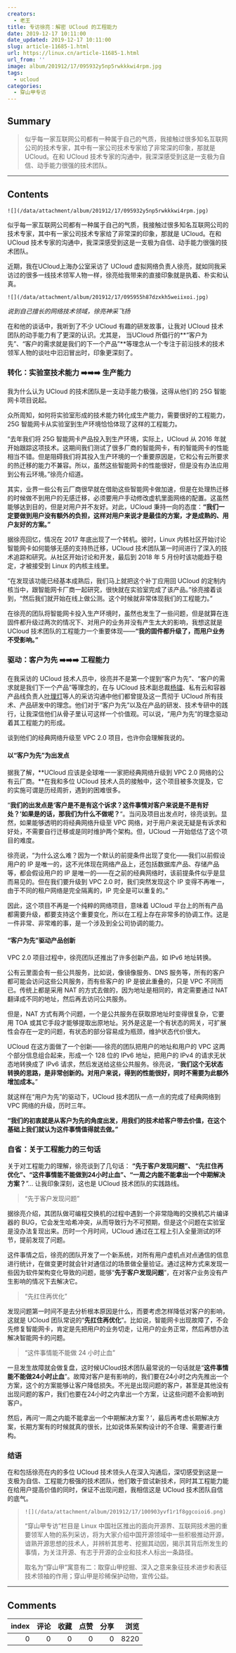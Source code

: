 ```yaml
---
creators:
  - 老王
title: 专访徐亮：解密 UCloud 的工程能力
date: 2019-12-17 10:11:00
date_updated: 2019-12-17 10:11:00
slug: article-11685-1.html
url: https://linux.cn/article-11685-1.html
url_from: ''
image: album/201912/17/095932y5np5rwkkkwi4rpm.jpg
tags:
  - ucloud
categories:
  - 穿山甲专访
---
```


## Summary

> 似乎每一家互联网公司都有一种属于自己的气质，我接触过很多知名互联网公司的技术专家，其中有一家公司技术专家给了非常深的印象，那就是 UCloud。在和 UCloud 技术专家的沟通中，我深深感受到这是一支极为自信、动手能力很强的技术团队。

***

<!-- more -->

## Contents

`![](/data/attachment/album/201912/17/095932y5np5rwkkkwi4rpm.jpg)`

似乎每一家互联网公司都有一种属于自己的气质，我接触过很多知名互联网公司的技术专家，其中有一家公司技术专家给了非常深的印象，那就是 UCloud。在和 UCloud 技术专家的沟通中，我深深感受到这是一支极为自信、动手能力很强的技术团队。

近期，我在UCloud上海办公室采访了 UCloud 虚拟网络负责人徐亮，就如同我采访过的很多一线技术领军人物一样，徐亮给我带来的直接印象就是执着、朴实和认真。

`![](/data/attachment/album/201912/17/095955h87dzxkh5weiixoi.jpg)`

*说到自己擅长的网络技术领域，徐亮神采飞扬* 

在和他的谈话中，我听到了不少 UCloud 有趣的研发故事，让我对 UCloud 技术团队的动手能力有了更深的认识。尤其是， 当UCloud 所倡行的**“客户为先”、“客户的需求就是我们的下一个产品”**等理念从一个专注于前沿技术的技术领军人物的谈吐中汩汩冒出时，印象更深刻了。

### 转化：实验室技术能力 ➡️➡️➡️ 生产能力

我为什么认为 UCloud 的技术团队是一支动手能力极强，这得从他们的 25G 智能网卡项目说起。 

众所周知，如何将实验室形成的技术能力转化成生产能力，需要很好的工程能力，25G 智能网卡从实验室到生产环境恰恰体现了这样的工程能力。

“去年我们将 25G 智能网卡产品投入到生产环境，实际上，UCloud 从 2016 年就开始跟踪这项技术。这期间我们测试了很多厂商的智能网卡，有的智能网卡的性能相当不错。但是阻碍我们将其投入生产环境的一个重要原因是，它和公有云所要求的热迁移的能力不兼容。所以，虽然这些智能网卡的性能很好，但是没有办法应用到公有云环境。”徐亮介绍道。

其实，业界一些公有云厂商很早就在借助这些智能网卡做加速，但是在处理热迁移的时候做不到用户的无感迁移，必须要用户手动修改虚机里面网络的配置。这虽然能够达到目的，但是对用户并不友好。对此，UCloud 秉持一向的态度：**“我们一定要做到用户没有额外的负担，这样对用户来说才是最佳的方案，才是成熟的、用户友好的方案。”**

据徐亮回忆，情况在 2017 年底出现了一个转机。彼时，Linux 内核社区开始讨论智能网卡如何能够无感的支持热迁移，UCloud 技术团队第一时间进行了深入的技术追踪和研究。从社区开始讨论和开发，最后到 2018 年 5 月份时该功能趋于稳定，才被接受到 Linux 的内核主线里。

“在发现该功能已经基本成熟后，我们马上就把这个补丁应用回 UCloud 的定制内核当中，跟智能网卡厂商一起研究，很快就在实验室完成了该产品。”徐亮接着谈到，“然后我们就开始在线上做公测。这个时候就非常体现我们的工程能力。”

在徐亮的团队将智能网卡投入生产环境时，虽然也发生了一些问题，但是就算在连固件都升级过两次的情况下、对用户的业务并没有产生太大的影响，我想这就是 UCloud 技术团队的工程能力一个重要体现——**“我的固件都升级了，而用户业务不受影响。”**

### 驱动：客户为先 ➡️➡️➡️ 工程能力

在我采访的 UCloud 技术人员中，徐亮并不是第一个提到“客户为先”、“客户的需求就是我们下一个产品”等理念的，在与 UCloud 技术副总裁[杨镭](https://linux.cn/article-10744-1.html)、私有云和容器产品线负责人[叶理灯](https://linux.cn/article-10971-1.html)等人的采访沟通中他们都曾提及这一贯彻于 UCloud 所有技术、产品研发中的理念。他们对于“客户为先”以及在产品的研发、技术专研中的践行，让我深信他们从骨子里认可这样一个价值观。可以说，“用户为先”的理念驱动着其工程能力的形成。

谈到他们的经典网络升级至 VPC 2.0 项目，也许你会理解我说的。

#### 以“客户为先”为出发点

据我了解，**UCloud 应该是全球唯一一家把经典网络升级到 VPC 2.0 网络的公有云厂商。**在我和多位 UCloud 技术人员的接触中，这个项目被多次提及，它的实施可谓是历经周折，遇到的困难很多。

“**我们的出发点是‘客户是不是有这个诉求？这件事情对客户来说是不是有好处？’如果是的话，那我们为什么不做呢？**“。当问及项目出发点时，徐亮谈到。显然，如果能够透明的将经典网络升级至 VPC 网络，对于用户来说无疑是有诉求和好处，不需要自行迁移或是同时维护两个架构。但，UCloud 一开始低估了这个项目的难度。

徐亮说，“为什么这么难？因为一个默认的前提条件出现了变化——我们以前假设用户的 IP 是唯一的，这不光体现在网络产品上，还包括数据库产品、存储产品等，都会假设用户的 IP 是唯一的——在之前的经典网络时，该前提条件似乎是显而易见的。但在我们要升级到 VPC 2.0 时，我们突然发现这个 IP 变得不再唯一，由于不同的租户网络是完全隔离的，IP 完全是可以重复的。” 

因此，这个项目不再是一个纯粹的网络项目，意味着 UCloud 平台上的所有产品都需要升级，都要支持这个重要变化，所以在工程上存在非常多的协调工作。这是一件非常、非常难的事，是一个涉及到全公司协调的能力。

#### “客户为先”驱动产品创新

VPC 2.0 项目过程中，徐亮团队还推出了许多创新产品，如 IPv6 地址转换。

公有云里面会有一些公共服务，比如说，像镜像服务、DNS 服务等，所有的客户都可能会访问这些公共服务，而有些客户的 IP 是彼此重叠的，只是 VPC 不同而已。传统上都是采用 NAT 的方式去做的，因为地址是相同的，肯定需要通过 NAT 翻译成不同的地址，然后再去访问公共服务。

但是，NAT 方式有两个问题，一个是公共服务在获取原地址时变得很复杂，它要用 TOA 或其它手段才能够提取出原地址。另外是这是一个有状态的网关，可扩展性会存在一定的问题，有状态的部分容易成为瓶颈，维护状态代价很大。

UCloud 在这方面做了一个创新——徐亮的团队把用户的地址和用户的 VPC 这两个部分信息组合起来，形成一个 128 位的 IPv6 地址，把用户的 IPv4 的请求无状态地转换成了 IPv6 请求，然后发送给这些公共服务。徐亮说，“**我们这个无状态转换的思路，是非常创新的。对用户来说，得到的性能很好，同时不需要为此额外增加成本。**”

就这样在“用户为先”的驱动下，UCloud 技术团队一点一点的完成了经典网络到 VPC 网络的升级，历时三年。

**“我们的初衷就是从客户为先的角度出发，用我们的技术给客户带去价值，在这个基础上我们就认为这件事情值得就去做。”**

### 自省：关于工程能力的三句话

关于对工程能力的理解，徐亮谈到了几句话： **“先于客户发现问题”、 “先扛住再优化”、“这件事情能不能做到24小时止血”、“一周之内能不能拿出一个中期解决方案？**”… 让我印象深刻，这也是 UCloud 技术团队的实践路线。

> 
> “先于客户发现问题”
> 
> 
> 

据徐亮介绍，其团队做可编程交换机的过程中遇到一个非常隐晦的交换机芯片编译器的 BUG，它会发生哈希冲突，从而导致行为不可预期，但是这个问题在实验室是没办法复现出来。历时一个月时间，UCloud 通过在工程上引入全量测试的环节，提前发现了问题。 

这件事情之后，徐亮的团队开发了一个新系统，对所有用户虚机点对点通信的信息进行统计，在做变更时就会针对通信过的场景做全量验证。通过这种方式来发现一些因为软件架构变化导致的问题，能够“**先于客户发现问题**”，在对客户业务没有产生影响的情况下去解决它。

> 
> “先扛住再优化”
> 
> 
> 

发现问题第一时间不是去分析根本原因是什么，而要考虑怎样降低对客户的影响，这就是 UCloud 团队常说的“**先扛住再优化**”。比如说，智能网卡出现故障了，不会先修复智能网卡，肯定是先把用户的业务切走，让用户的业务正常，然后再想办法解决智能网卡的问题。 

> 
> “这件事情能不能做 24 小时止血” 
> 
> 
> 

一旦发生故障就会做复盘，这时候UCloud技术团队最常说的一句话就是“**这件事情能不能做24小时止血**”。故障对客户是有影响的，我们要在24小时之内先推出一个方案，这个的方案能够让客户降低损失。不光是出现问题的客户，甚至是其他没有出现问题的客户，我们也要在24小时之内拿出一个方案，让这些问题不会影响到客户。

然后，再问‘一周之内能不能拿出一个中期解决方案？’，最后再考虑长期解决方案，长期方案有的时候就真的很长，比如说体系架构设计的不合理、需要进行重构。 

### 结语

在和包括徐亮在内的多位 UCloud 技术领头人在深入沟通后，深切感受到这是一支极为自信、工程能力极强的技术团队，他们敢于尝试新技术，同时其工程能力能在给用户提高价值的同时，保证不出现问题，我相信这是 UCloud 技术团队自信的底气。

 

> 
> `![](/data/attachment/album/201912/17/100903yvf1r1f8ggcoioi6.png)`
> 
> 
> “穿山甲专访”栏目是 Linux 中国社区推出的面向开源界、互联网技术圈的重要领军人物的系列采访，将为大家介绍中国开源领域中一些积极推动开源，谙熟开源思想的技术人，并辨析其思考、挖掘其动因，揭示其背后所发生的事情，为关注开源、有志于开源的企业和技术人标出一条路径。
> 
> 
> 取名为“穿山甲”寓意有二：取穿山甲挖掘、深入之意来象征技术进步和表征技术领袖的作用；穿山甲是珍稀保护动物，宣传公益。 
> 
> 
>

***

## Comments


|   index |   评论 |   收藏 |   点赞 |   分享 |   浏览 |
|--------:|-------:|-------:|-------:|-------:|-------:|
|       0 |      0 |      0 |      0 |      0 |   8220 |
